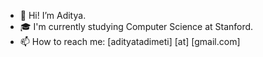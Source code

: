 - 👋 Hi! I’m Aditya. 
- 🎓 I'm currently studying Computer Science at Stanford. 
- 📫 How to reach me: [adityatadimeti] [at] [gmail.com]

<!---
adityatadimeti/adityatadimeti is a ✨ special ✨ repository because its `README.md` (this file) appears on your GitHub profile.
You can click the Preview link to take a look at your changes.
--->
